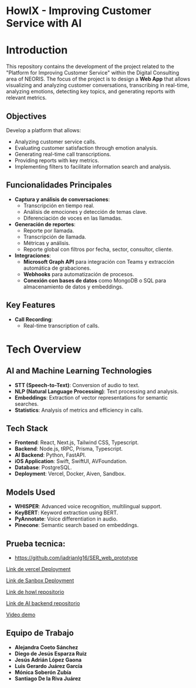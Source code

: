 # HowlX - Improving Customer Service with AI

# Introduction

This repository contains the development of the project related to the "Platform for Improving Customer Service" within the Digital Consulting area of NEORIS. The focus of the project is to design a **Web App** that allows visualizing and analyzing customer conversations, transcribing in real-time, analyzing emotions, detecting key topics, and generating reports with relevant metrics.

## Objectives

Develop a platform that allows:
- Analyzing customer service calls.
- Evaluating customer satisfaction through emotion analysis.
- Generating real-time call transcriptions.
- Providing reports with key metrics.
- Implementing filters to facilitate information search and analysis.

## Funcionalidades Principales
- **Captura y análisis de conversaciones**:
  - Transcripción en tiempo real.
  - Análisis de emociones y detección de temas clave.
  - Diferenciación de voces en las llamadas.
- **Generación de reportes**:
  - Reporte por llamada.
  - Transcripción de llamada.
  - Métricas y análisis.
  - Reporte global con filtros por fecha, sector, consultor, cliente.
- **Integraciones**:
  - **Microsoft Graph API** para integración con Teams y extracción automática de grabaciones.
  - **Webhooks** para automatización de procesos.
  - **Conexión con bases de datos** como MongoDB o SQL para almacenamiento de datos y embeddings.
  
## Key Features
- **Call Recording**:
  - Real-time transcription of calls.




# Tech Overview

## AI and Machine Learning Technologies

- **STT (Speech-to-Text)**: Conversion of audio to text.
- **NLP (Natural Language Processing)**: Text processing and analysis.
- **Embeddings**: Extraction of vector representations for semantic searches.
- **Statistics**: Analysis of metrics and efficiency in calls.

## Tech Stack

- **Frontend**: React, Next.js, Tailwind CSS, Typescript.
- **Backend**: Node.js, tRPC, Prisma, Typescript.
- **AI Backend**: Python, FastAPI.
- **iOS Application**: Swift, SwiftUI, AVFoundation.
- **Database**: PostgreSQL.
- **Deployment**: Vercel, Docker, Aiven, Sandbox.

## Models Used

- **WHISPER**: Advanced voice recognition, multilingual support.
- **KeyBERT**: Keyword extraction using BERT.
- **PyAnnotate**: Voice differentiation in audio.
- **Pinecone**: Semantic search based on embeddings.





## Prueba tecnica:
- https://github.com/jadrianlg16/SER_web_prototype
  


[Link de vercel Deployment](https://howl-eight.vercel.app/)

[Link de Sanbox Deployment](https://howlx.adriangaona.dev/)

[Link de howl repositorio](https://github.com/SantiagoDlrr/howl)

[Link de AI backend repositorio](https://github.com/SantiagoDlrr/python-howl)

[Video demo](https://www.youtube.com/watch?v=prt349ptWsQ)

## 
## Equipo de Trabajo
- **Alejandra Coeto Sánchez**
- **Diego de Jesús Esparza Ruiz**
- **Jesús Adrián López Gaona**
- **Luis Gerardo Juárez García**
- **Mónica Soberón Zubía**
- **Santiago De la Riva Juárez**

